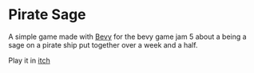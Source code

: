 # Pirate Sage

A simple game made with [Bevy](https://bevyengine.org/) for the bevy game jam 5 about a being a sage on a pirate ship put together over a week and a half.

Play it in [itch](https://ibotha.itch.io/nucos-j-bevy-5)